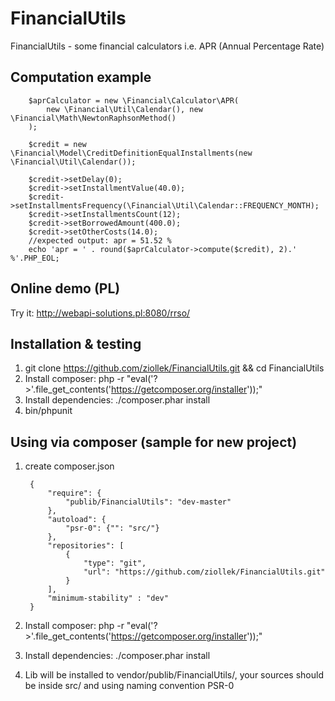 # FinancialUtils

FinancialUtils - some financial calculators i.e. APR (Annual Percentage Rate)

## Computation example

        $aprCalculator = new \Financial\Calculator\APR(
            new \Financial\Util\Calendar(), new \Financial\Math\NewtonRaphsonMethod()
        );

        $credit = new \Financial\Model\CreditDefinitionEqualInstallments(new \Financial\Util\Calendar());

        $credit->setDelay(0);
        $credit->setInstallmentValue(40.0);
        $credit->setInstallmentsFrequency(\Financial\Util\Calendar::FREQUENCY_MONTH);
        $credit->setInstallmentsCount(12);
        $credit->setBorrowedAmount(400.0);
        $credit->setOtherCosts(14.0);
        //expected output: apr = 51.52 %
        echo 'apr = ' . round($aprCalculator->compute($credit), 2).' %'.PHP_EOL;

## Online demo (PL)

Try it:
http://webapi-solutions.pl:8080/rrso/

## Installation & testing

1. git clone https://github.com/ziollek/FinancialUtils.git && cd FinancialUtils
2. Install composer: php -r "eval('?>'.file_get_contents('https://getcomposer.org/installer'));"
3. Install dependencies: ./composer.phar install
4. bin/phpunit


## Using via composer (sample for new project)

1. create composer.json

        {
            "require": {
                "publib/FinancialUtils": "dev-master"
            },
            "autoload": {
                "psr-0": {"": "src/"}
            },
            "repositories": [
                {
                    "type": "git",
                    "url": "https://github.com/ziollek/FinancialUtils.git"
                }
            ],
            "minimum-stability" : "dev"
        }

2. Install composer: php -r "eval('?>'.file_get_contents('https://getcomposer.org/installer'));"
3. Install dependencies: ./composer.phar install
4. Lib will be installed to vendor/publib/FinancialUtils/, your sources should be inside src/ and using naming convention PSR-0


